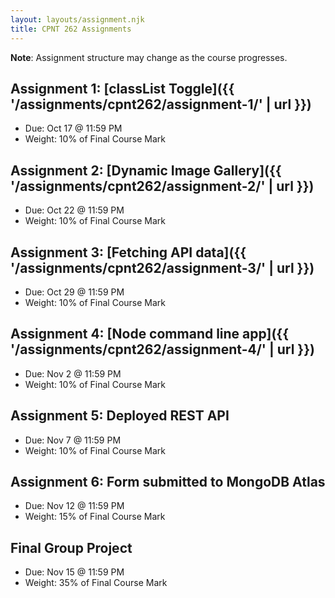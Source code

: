 ```yaml
---
layout: layouts/assignment.njk
title: CPNT 262 Assignments
---
```

**Note**: Assignment structure may change as the course progresses.

## Assignment 1: [classList Toggle]({{ '/assignments/cpnt262/assignment-1/' | url }})
- Due: Oct 17 @ 11:59 PM
- Weight: 10% of Final Course Mark

## Assignment 2: [Dynamic Image Gallery]({{ '/assignments/cpnt262/assignment-2/' | url }})
- Due: Oct 22 @ 11:59 PM
- Weight: 10% of Final Course Mark

## Assignment 3: [Fetching API data]({{ '/assignments/cpnt262/assignment-3/' | url }})
- Due: Oct 29 @ 11:59 PM
- Weight: 10% of Final Course Mark

## Assignment 4: [Node command line app]({{ '/assignments/cpnt262/assignment-4/' | url }})
- Due: Nov 2 @ 11:59 PM
- Weight: 10% of Final Course Mark

## Assignment 5: Deployed REST API
- Due: Nov 7 @ 11:59 PM
- Weight: 10% of Final Course Mark

## Assignment 6: Form submitted to MongoDB Atlas
- Due: Nov 12 @ 11:59 PM
- Weight: 15% of Final Course Mark

## Final Group Project
- Due: Nov 15 @ 11:59 PM
- Weight: 35% of Final Course Mark